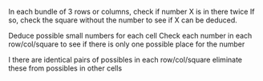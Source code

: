 In each bundle of 3 rows or columns, check if number X is in there twice
If so, check the square without the number to see if X can be deduced.

Deduce possible small numbers for each cell
Check each number in each row/col/square to see if there is only one possible place for the number

I there are identical pairs of possibles in each row/col/square eliminate these from possibles in other cells
